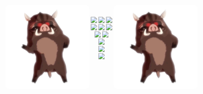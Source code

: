 <!-- https://github.com/sindresorhus/css-in-readme-like-wat -->
<!-- https://github.com/AsyncBanana/AsyncBanana -->

<img src="https://github.com/HotCherryPie/HotCherryPie/blob/master/kaban.gif?raw=true" align="left" height="220px" style="border-radius: 10px;">
<img src="https://github.com/HotCherryPie/HotCherryPie/blob/master/kaban.gif?raw=true" align="right" height="220px" style="border-radius: 10px;">
<p align="center">
<!--   <a href="https://github.com/HotCherryPie/gpt.js"><img src="https://img.shields.io/badge/-🍑-ed0c38" /></a> -->
  <br>
  <a href="https://github.com/HotCherryPie/gpt.js"><img src="https://img.shields.io/badge/gpt-F7DF1E?logo=javascript&labelColor=F7DF1E&logoColor=white" /></a>
  <a href="https://github.com/HotCherryPie/gpt.vue"><img src="https://img.shields.io/badge/gpt-3fb984?logo=vue.js&labelColor=3fb984&logoColor=white" /></a>
  <a href="https://github.com/HotCherryPie/gpt.react"><img src="https://img.shields.io/badge/gpt-61dafb?logo=react&labelColor=61dafb&logoColor=white" /></a>
  <br>
  <a href="https://github.com/HotCherryPie/doodles.js"><img src="https://img.shields.io/badge/-doodles-F7DF1E?logo=javascript&labelColor=F7DF1E&logoColor=white" /></a>
  <a href="https://github.com/HotCherryPie/doodles.vue"><img src="https://img.shields.io/badge/-doodles-3fb984?logo=vue.js&labelColor=3fb984&logoColor=white" /></a>
  <a href="https://github.com/HotCherryPie/doodles.react"><img src="https://img.shields.io/badge/-doodles-61dafb?logo=react&labelColor=61dafb&logoColor=white" /></a>
  <br>
  <a href="https://gist.github.com/HotCherryPie/0c758013d8b1b060fb71df5e53f488c3"><img src="https://img.shields.io/badge/🔖_bookmarks-public-DC143C?labelColor=fafafa" /></a>
<!--<a href="https://gist.github.com/HotCherryPie/87711fec31c659e1f5f88f55184656a0"><img src="https://img.shields.io/badge/🔖_bookmarks-private-DC143C?labelColor=fafafa" /></a>-->
  <a href="https://gist.github.com/HotCherryPie/4f1585415692e3844f9499b9e194931e"><img src="https://img.shields.io/badge/🔖_bookmarks-toolbox-dodgerblue?labelColor=fafafa" /></a>
  <br>
  <a href="https://codepen.io/amazing-vishnya"><img src="https://img.shields.io/badge/codepen-1e1f26?logo=codepen&labelColor=1e1f26&logoColor=white" /></a>
  <br>
  <a href="https://discord.com/"><img src="https://img.shields.io/badge/Discord-girl%230001-434cb0?logo=discord&logoColor=white&labelColor=5865f2" /></a>
  <br>
  <a href="https://genshin.mihoyo.com/"><img src="https://img.shields.io/badge/Genshin_Impact-708365509-3db8ff?labelColor=3db8ff" /></a>
</p>

<!-- <img src="/README.gif" width="100%"> -->
<!-- <img src="https://i.giphy.com/media/GDNpO42UgnRuw/giphy.webp" width="100%"> -->
